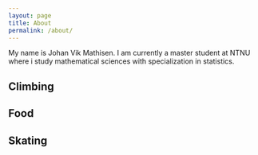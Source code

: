 ```yaml
---
layout: page
title: About
permalink: /about/
---
```


My name is Johan Vik Mathisen. I am currently a master student at NTNU where i study mathematical sciences with specialization in statistics.


## Climbing

## Food

## Skating

